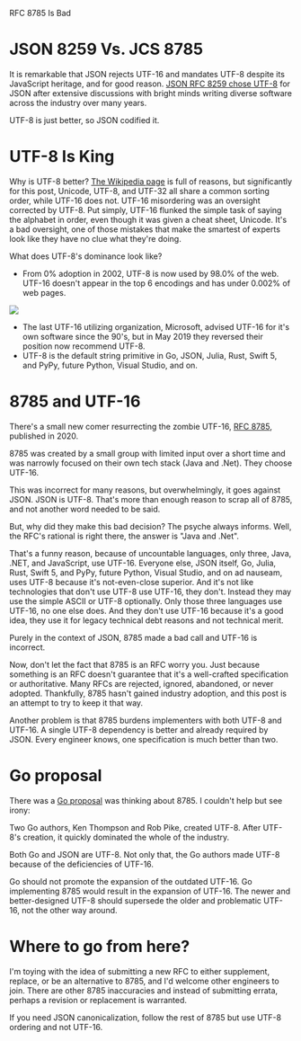 
RFC 8785 Is Bad  

# JSON 8259 Vs. JCS 8785 

It is remarkable that JSON rejects UTF-16 and mandates UTF-8 despite its JavaScript heritage, and for good reason.  [JSON RFC 8259 chose UTF-8](https://www.rfc-editor.org/rfc/rfc8259#section-8.1) for JSON after extensive discussions with bright minds writing diverse software across the industry over many years. 

UTF-8 is just better, so JSON codified it.  

# UTF-8 Is King
Why is UTF-8 better?  [The Wikipedia page](https://en.wikipedia.org/wiki/UTF-8) is full of reasons, but significantly for this post, Unicode, UTF-8, and UTF-32 all share a common sorting order, while UTF-16 does not. UTF-16 misordering was an oversight corrected by UTF-8.  Put simply, UTF-16 flunked the simple task of saying the alphabet in order, even though it was given a cheat sheet, Unicode.  It's a bad oversight, one of those mistakes that make the smartest of experts look like they have no clue what they're doing.  

What does UTF-8's dominance look like?
- From 0% adoption in 2002, UTF-8 is now used by 98.0% of the web.  UTF-16 doesn't appear in the top 6 encodings and has under 0.002% of web pages.  

![](https://upload.wikimedia.org/wikipedia/commons/f/fd/UTF-8_takes_over.png)

- The last UTF-16 utilizing organization, Microsoft, advised UTF-16 for it's own software since the 90's, but in May 2019 they reversed their position now recommend UTF-8.  
- UTF-8 is the default string primitive in Go, JSON, Julia, Rust, Swift 5, and PyPy, future Python, Visual Studio, and on. 

# 8785 and UTF-16
There's a small new comer resurrecting the zombie UTF-16, [RFC 8785](https://www.rfc-editor.org/rfc/rfc8785), published in 2020.

8785 was created by a small group with limited input over a short time and was narrowly focused on their own tech stack (Java and .Net).  They choose UTF-16.  

This was incorrect for many reasons, but overwhelmingly, it goes against JSON.  JSON is UTF-8.  That's more than enough reason to scrap all of 8785, and not another word needed to be said. 

But, why did they make this bad decision?  The psyche always informs.  Well, the RFC's rational is right there, the answer is "Java and .Net".  

That's a funny reason, because of uncountable languages, only three, Java, .NET, and JavaScript, use UTF-16.  Everyone else, JSON itself, Go, Julia, Rust, Swift 5, and PyPy, future Python, Visual Studio, and on ad nauseam, uses UTF-8 because it's not-even-close superior.  And it's not like technologies that don't use UTF-8 use UTF-16, they don't.  Instead they may use the simple ASCII or UTF-8 optionally.  Only those three languages use UTF-16, no one else does.  And they don't use UTF-16 because it's a good idea, they use it for legacy technical debt reasons and not technical merit.

Purely in the context of JSON, 8785 made a bad call and UTF-16 is incorrect.  

Now, don't let the fact that 8785 is an RFC worry you.  Just because something is an RFC doesn't guarantee that it's a well-crafted specification or authoritative.  Many RFCs are rejected, ignored, abandoned, or never adopted.  Thankfully, 8785 hasn't gained industry adoption, and this post is an attempt to try to keep it that way.  

Another problem is that 8785 burdens implementers with both UTF-8 and UTF-16.  A single UTF-8 dependency is better and already required by JSON.  Every engineer knows, one specification is much better than two.  

# Go proposal
There was a [Go proposal](https://github.com/golang/go/discussions/63397) was thinking about 8785.  I couldn't help but see irony:

Two Go authors, Ken Thompson and Rob Pike, created UTF-8.  After UTF-8's creation, it quickly dominated the whole of the industry.  

Both Go and JSON are UTF-8.  Not only that, the Go authors made UTF-8 because of the deficiencies of UTF-16.  

Go should not promote the expansion of the outdated UTF-16.  Go implementing 8785 would result in the expansion of UTF-16.  The newer and better-designed UTF-8 should supersede the older and problematic UTF-16, not the other way around. 

# Where to go from here?

I'm toying with the idea of submitting a new RFC to either supplement, replace, or be an alternative to 8785, and I'd welcome other engineers to join.  There are other 8785 inaccuracies and instead of submitting errata, perhaps a revision or replacement is warranted.  

If you need JSON canonicalization, follow the rest of 8785 but use UTF-8 ordering and not UTF-16.  



